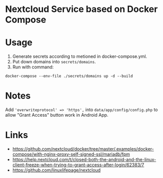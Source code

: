 # Nextcloud Service based on Docker Compose

# Usage

1. Generate secrets according to metioned in docker-compose.yml.
2. Put down domains into `secrets/domains`.
3. Run with command:
```
docker-compose --env-file ./secrets/domains up -d --build
```

# Notes

Add `'overwriteprotocol' => 'https',` into `data/app/config/config.php` to allow "Grant Access" button work in Android App.

# Links

* https://github.com/nextcloud/docker/tree/master/.examples/docker-compose/with-nginx-proxy-self-signed-ssl/mariadb/fpm
* https://help.nextcloud.com/t/closed-both-the-android-and-the-linux-client-freeze-when-trying-to-grant-access-after-login/62383/7
* https://github.com/linuxlifepage/nextcloud
